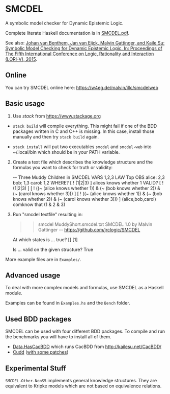 # SMCDEL

A symbolic model checker for Dynamic Epistemic Logic.

Complete literate Haskell documentation is in [SMCDEL.pdf](SMCDEL.pdf).

See also: [Johan van Benthem, Jan van Eijck, Malvin Gattinger, and Kaile Su: Symbolic Model Checking for Dynamic Epistemic Logic. In: Proceedings of The Fifth International Conference on Logic, Rationality and Interaction (LORI-V), 2015](http://dx.doi.org/10.1007/978-3-662-48561-3_30).


## Online

You can try SMCDEL online here: https://w4eg.de/malvin/illc/smcdelweb


## Basic usage

1) Use *stack* from https://www.stackage.org

- `stack build` will compile everything. This might fail if one of
  the BDD packages written in C and C++ is missing. In this case,
  install those manually and then try `stack build` again.

- `stack install` will put two executables `smcdel` and `smcdel-web`
  into ~/.local/bin which should be in your PATH variable.

2) Create a text file which describes the knowledge structure and
the formulas you want to check for truth or validity:

    -- Three Muddy Children in SMCDEL
    VARS 1,2,3
    LAW  Top
    OBS  alice: 2,3
         bob:   1,3
         carol: 1,2
    WHERE?
      [ ! (1|2|3) ] alices knows whether 1
    VALID?
      [ ! (1|2|3) ]
      [ ! ((~ (alice knows whether 1)) & (~ (bob knows whether 2)) & (~ (carol knows whether 3))) ]
      [ ! ((~ (alice knows whether 1)) & (~ (bob knows whether 2)) & (~ (carol knows whether 3))) ]
      (alice,bob,carol) comknow that (1 & 2 & 3)

3) Run "smcdel textfile" resulting in:

    >> smcdel MuddyShort.smcdel.txt
    SMCDEL 1.0 by Malvin Gattinger -- https://github.com/jrclogic/SMCDEL

    At which states is ... true?
    []
    [1]

    Is ... valid on the given structure?
    True

More example files are in `Examples/`.


## Advanced usage

To deal with more complex models and formulas, use SMCDEL as a Haskell module.

Examples can be found in `Examples.hs` and the `Bench` folder.


## Used BDD packages

SMCDEL can be used with four different BDD packages. To compile and
run the benchmarks you will have to install all of them.

- [Data.HasCacBDD](https://github.com/m4lvin/HasCacBDD) which runs CacBDD from <http://kailesu.net/CacBDD/>
- [Cudd](https://github.com/davidcock/cudd) ([with some patches](https://github.com/m4lvin/cudd))

## Experimental Stuff

`SMCDEL.Other.NonS5` implements general knowledge structures. They are
equivalent to Kripke models which are not based on equivalence relations.
